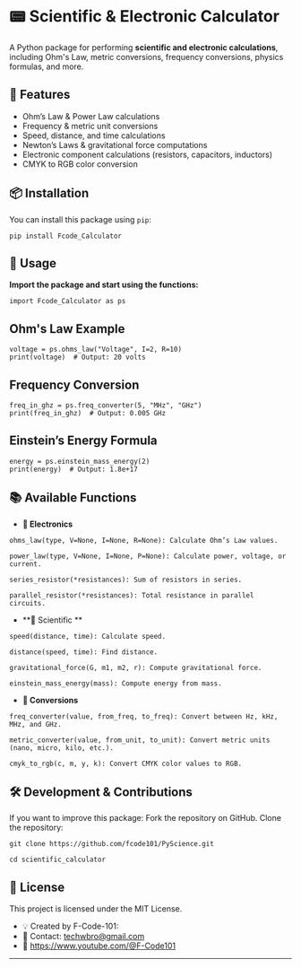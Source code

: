 # 📟 Scientific & Electronic Calculator

A Python package for performing **scientific and electronic calculations**, including Ohm's Law, metric conversions, frequency conversions, physics formulas, and more.

## 🚀 Features
- Ohm’s Law & Power Law calculations
- Frequency & metric unit conversions
- Speed, distance, and time calculations
- Newton’s Laws & gravitational force computations
- Electronic component calculations (resistors, capacitors, inductors)
- CMYK to RGB color conversion

## 📦 Installation
You can install this package using `pip`:

```
pip install Fcode_Calculator
```


## 📖 Usage
**Import the package and start using the functions:**

```
import Fcode_Calculator as ps
```

##  Ohm's Law Example
```
voltage = ps.ohms_law("Voltage", I=2, R=10)
print(voltage)  # Output: 20 volts
```

## Frequency Conversion
```
freq_in_ghz = ps.freq_converter(5, "MHz", "GHz")
print(freq_in_ghz)  # Output: 0.005 GHz
```

## Einstein’s Energy Formula
```
energy = ps.einstein_mass_energy(2)
print(energy)  # Output: 1.8e+17
```

## 📚 Available Functions
 - **🔹 Electronics**
```
ohms_law(type, V=None, I=None, R=None): Calculate Ohm’s Law values.
```
```
power_law(type, V=None, I=None, P=None): Calculate power, voltage, or current.
```
```
series_resistor(*resistances): Sum of resistors in series.
```
```
parallel_resistor(*resistances): Total resistance in parallel circuits.
```

 - **🔹 Scientific **
```
speed(distance, time): Calculate speed.
```
```
distance(speed, time): Find distance.
```
```
gravitational_force(G, m1, m2, r): Compute gravitational force.
```
```
einstein_mass_energy(mass): Compute energy from mass.
```
 - **🔹 Conversions**
```
freq_converter(value, from_freq, to_freq): Convert between Hz, kHz, MHz, and GHz.
```
```
metric_converter(value, from_unit, to_unit): Convert metric units (nano, micro, kilo, etc.).
```
```
cmyk_to_rgb(c, m, y, k): Convert CMYK color values to RGB.
```

## 🛠️ Development & Contributions
If you want to improve this package:
Fork the repository on GitHub.
Clone the repository:
```
git clone https://github.com/fcode101/PyScience.git
```
```
cd scientific_calculator
```


## 📜 License
This project is licensed under the MIT License.

- 💡 Created by F-Code-101:
- 📧 Contact: techwbro@gmail.com
- 🎥 https://www.youtube.com/@F-Code101

---
